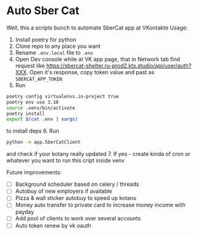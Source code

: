 # Auto Sber Cat

Well, this a scripts bunch to automate SberCat app at VKontakte 
Usage:
1. Install poetry for python
2. Clone repo to any place you want
3. Rename `.env.local` file to `.env`
4. Open Dev console while at VK app page, that in Network tab find request like https://sbercat-shelter.ru-prod2.kts.studio/api/user/auth?XXX.
Open it's response, copy token value and past as `SBERCAT_APP_TOKEN`  
5. Run
```bash
poetry config virtualenvs.in-project true
poetry env use 3.10
source .venv/bin/activate
poetry install
export $(cat .env | xargs)
```
to install deps
6. Run
```bash
python -m app.SberCatClient
```
and check if your kotany really updated
7. If yes - create kinda of cron or whatever you want to run this cript inside venv

Future improvements:   
- [ ] Background scheduler based on celery / threads
- [ ] Autobuy of new employers if available 
- [ ] Pizza & wall sticker autobuy to speed up kotans
- [ ] Money auto transfer to private card to increase money income with payday
- [ ] Add pool of clients to work over several accounts
- [ ] Auto token renew by vk oauth
